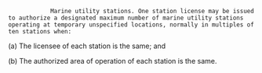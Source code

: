 
                Marine utility stations. One station license may be issued to authorize a designated maximum number of marine utility stations operating at temporary unspecified locations, normally in multiples of ten stations when:

(a) The licensee of each station is the same; and

(b) The authorized area of operation of each station is the same.

